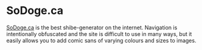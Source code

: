 SoDoge.ca
==========

[SoDoge.ca](http://sodoge.ca) is the best shibe-generator on the internet. Navigation is intentionally obfuscated and
the site is difficult to use in many ways, but it easily allows you to add comic sans of varying colours and sizes
to images.

